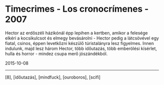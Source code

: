 # Timecrimes - Los cronocrímenes - 2007

Hector az erdőszéli házikónál épp lepihen a kertben, amikor a felesége elkéri a kocsikulcsot és elmegy bevásárolni - Hector pedig a látcsövével egy fiatal, csinos, éppen levetkőzni készülő túristalányra lesz figyelmes. Innen indulunk, majd lesz három Hector, több időutazás, több emberölési kísérlet, hulla és horror - mindez csupa merő jószándékból.

2015-10-08 

----

[8], [időutazás], [mindfuck], [ouroboros], [scifi]